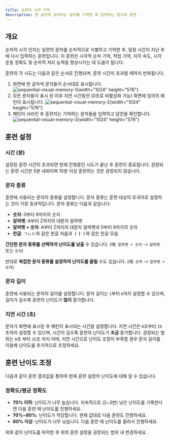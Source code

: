 ```yaml
---
title: 순차적 시각 기억
description: 한 글자씩 보여지는 글자를 기억한 후 입력하는 방식의 훈련
---
```


## 개요

순차적 시각 인지는 일련의 문자를 순차적으로 식별하고 기억한 후, 일정 시간이 지난 후에 다시 입력하는 훈련입니다. 이 훈련은 시각적 순차 기억, 작업 기억, 지각 속도, 시각 운동 정확도 및 순차적 처리 능력을 향상시키는 데 도움이 됩니다.

훈련의 각 시도는 다음과 같은 순서로 진행되며, 훈련 시간이 초과될 때까지 반복됩니다.

1. 화면에 한 글자씩 문자들이 순서대로 표시됩니다.
   ![sequential-visual-memory-1](/sequential-visual-memory-1.png){width="1024" height="576"}
1. 모든 문자들이 표시 된 이후 지연 시간동안 (0초로 비활성화 가능) 화면에 임의의 패턴이 표시됩니다.
   ![sequential-visual-memory-2](/sequential-visual-memory-2.png){width="1024" height="576"}
1. 패턴이 사라진 후 훈련자는 기억하는 문자들을 입력하고 답안을 확인합니다.
   ![sequential-visual-memory-3](/sequential-visual-memory-3.png){width="1024" height="576"}

## 훈련 설정

### 시간 (분)

설정된 훈련 시간이 초과되면 현재 진행중인 시도가 끝난 후 훈련이 종료됩니다. 권장되는 훈련 시간은 5분 내외이며 10분 이상 훈련하는 것은 권장되지 않습니다.

### 문자 종류

휸련에 사용되는 문자의 종류를 설정합니다. 문자 종류는 훈련 대상의 모국어로 설정하는 것이 가장 효과적입니다. 문자 종류는 다음과 같습니다:

- **숫자**: 0부터 9까지의 숫자
- **알파벳**: A부터 Z까지의 대문자 알파벳
- **알파벳 + 숫자**: A부터 Z까지의 대문자 알파벳과 0부터 9까지의 숫자
- **한글**: ㄱㄴㄷ와 같은 한글 자음과 ㅏㅑㅓ와 같은 한글 모음

**간단한 문자 종류를 선택하여 난이도를 낮출** 수 있습니다. (예: `알파벳 + 숫자` -> `알파벳` 또는 `숫자`)

반대로 **복잡한 문자 종류를 설정하여 난이도를 올릴** 수도 있습니다. (예: `숫자` -> `알파벳 + 숫자`)

### 문자 길이

훈련에 사용되는 문자의 길이를 설정합니다. 문자 길이는 `1`부터 `6`까지 설정할 수 있으며, 길이가 길수록 훈련의 난이도가 **많이** 증가합니다.

### 지연 시간 (초)

문자가 화면에 표시된 후 패턴이 표시되는 시간을 설정합니다. 지연 시간은 `0`초부터 `25`초까지 설정할 수 있으며, 시간이 길수록 훈련의 난이도가 **조금** 증가합니다. 권장되는 범위는 `0`초 부터 `15`초 까지 이며, 지연 시간으로 난이도 조정이 부족할 경우 문자 길이를 이용해 난이도를 추가적으로 조정하세요.

## 훈련 난이도 조정

다음과 같이 훈련 결과값을 통하여 현재 훈련 설정의 난이도에 대해 알 수 있습니다.

### 정확도/평균 정확도

- **70% 이하**: 난이도가 너무 높습니다. 지속적으로 (2\~3번) 낮은 난이도를 기록한다면 다음 훈련 때 난이도를 진행하세요.
- **70%\~80%**: 난이도가 적당합니다. 현재 값대로 다음 훈련도 진행하세요.
- **80% 이상**: 난이도가 너무 낮습니다. 다음 훈련 때 난이도를 올려서 진행하세요.

위와 같이 난이도를 파악한 후 위의 훈련 설정을 권장되는 범위 내 변경하세요.
